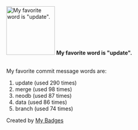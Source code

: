 <img src="https://my-badges.github.io/my-badges/favorite-word.png" alt="My favorite word is &quot;update&quot;." title="My favorite word is &quot;update&quot;." width="128">
<strong>My favorite word is &quot;update&quot;.</strong>
<br><br>

My favorite commit message words are:

1. update (used 290 times)
2. merge (used 98 times)
3. neodb (used 87 times)
4. data (used 86 times)
5. branch (used 74 times)


Created by <a href="https://github.com/my-badges/my-badges">My Badges</a>